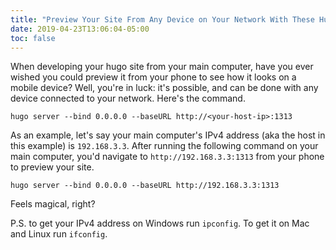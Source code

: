 ```yaml
---
title: "Preview Your Site From Any Device on Your Network With These Hugo Server Options"
date: 2019-04-23T13:06:04-05:00
toc: false
---
```


When developing your hugo site from your main computer, have you ever wished you could preview it from your phone to see how it looks on a mobile device? Well, you're in luck: it's possible, and can be done with any device connected to your network. Here's the command. 

```
hugo server --bind 0.0.0.0 --baseURL http://<your-host-ip>:1313
```

As an example, let's say your main computer's IPv4 address (aka the host in this example) is `192.168.3.3`. After running the following command on your main computer, you'd navigate to `http://192.168.3.3:1313` from your phone to preview your site. 

```
hugo server --bind 0.0.0.0 --baseURL http://192.168.3.3:1313
```

Feels magical, right?

P.S. to get your IPv4 address on Windows run `ipconfig`. To get it on Mac and Linux run `ifconfig`. 
